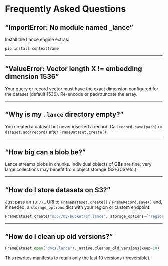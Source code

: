 # Frequently Asked Questions

## “ImportError: No module named _lance”

Install the Lance engine extras:

```bash
pip install contextframe
```

---

## “ValueError: Vector length X != embedding dimension 1536”

Your query or record vector must have the exact dimension configured for the dataset (default 1536).  Re-encode or pad/truncate the array.

---

## “Why is my `.lance` directory empty?”

You created a dataset but never inserted a record.  Call `record.save(path)` or `dataset.add(record)` after `FrameDataset.create()`.

---

## “How big can a blob be?”

Lance streams blobs in chunks.  Individual objects of **GBs** are fine; very large collections may benefit from object storage (S3/GCS/etc.).

---

## “How do I store datasets on S3?”

Just pass an `s3://…` URI to `FrameDataset.create()` / `FrameRecord.save()` and, if needed, a `storage_options` dict with your region or custom endpoint.

```python
FrameDataset.create("s3://my-bucket/cf.lance", storage_options={"region": "us-east-1"})
```

---

## “How do I clean up old versions?”

```python
FrameDataset.open("docs.lance")._native.cleanup_old_versions(keep=10)
```

This rewrites manifests to retain only the last 10 versions (irreversible).
